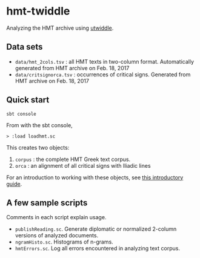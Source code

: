 # hmt-twiddle

Analyzing the HMT archive using [utwiddle](https://github.com/neelsmith/utwiddle).

## Data sets

- `data/hmt_2cols.tsv` : all HMT texts in two-column format.  Automatically generated from HMT archive on Feb. 18, 2017
- `data/critsignorca.tsv` : occurrences of critical signs. Generated from HMT archive on Feb. 18, 2017


## Quick start

    sbt console

From with the sbt console,

    > :load loadhmt.sc


This creates two objects:

1. `corpus` : the complete HMT Greek text corpus.
2. `orca` : an alignment of all critical signs with Iliadic lines


For an introduction to working with these objects, see [this introductory guide](intro.md).


## A few sample scripts

Comments in each script explain usage.

- `publishReading.sc`. Generate diplomatic or normalized 2-column versions of analyzed documents.
- `ngramHisto.sc`. Histograms of n-grams.
- `hmtErrors.sc`. Log all errors encountered in analyzing text corpus.

